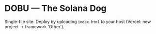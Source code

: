 # DOBU — The Solana Dog

Single-file site. Deploy by uploading `index.html` to your host (Vercel: new project -> framework 'Other').
